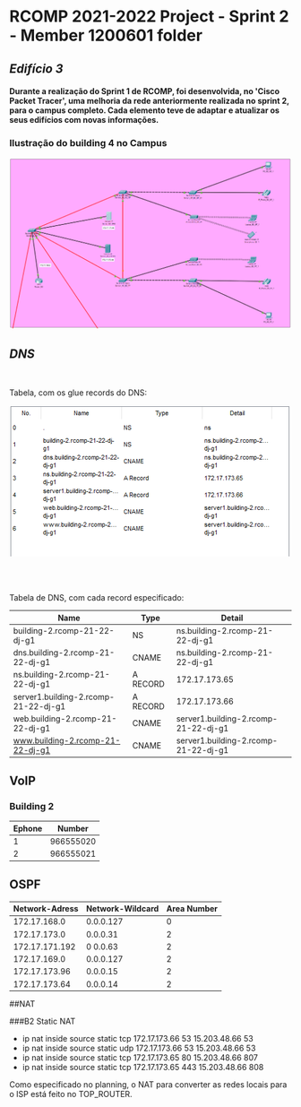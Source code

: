 RCOMP 2021-2022 Project - Sprint 2 - Member 1200601 folder
===========================================

## ***Edifício 3***

#### Durante a realização do Sprint 1 de RCOMP, foi desenvolvida, no 'Cisco Packet Tracer', uma melhoria da rede anteriormente realizada no sprint 2, para o campus completo. Cada elemento teve de adaptar e atualizar os seus edifícios com novas informações.

### Ilustração do building 4 no Campus

![BUILDING4](Building_2.PNG)

## *DNS*

<br>

Tabela, com os glue records do DNS:

![DNS](Building_2_DNS.PNG)


<br>
<br>

Tabela de DNS, com cada record especificado:

| Name                                 | Type     | Detail                               |
|--------------------------------------|----------|--------------------------------------|
| building-2.rcomp-21-22-dj-g1         | NS       | ns.building-2.rcomp-21-22-dj-g1      |
| dns.building-2.rcomp-21-22-dj-g1     | CNAME    | ns.building-2.rcomp-21-22-dj-g1      | 
| ns.building-2.rcomp-21-22-dj-g1      | A RECORD | 172.17.173.65                        |
| server1.building-2.rcomp-21-22-dj-g1 | A RECORD | 172.17.173.66                        | 
| web.building-2.rcomp-21-22-dj-g1     | CNAME    | server1.building-2.rcomp-21-22-dj-g1 | 
| www.building-2.rcomp-21-22-dj-g1     | CNAME    | server1.building-2.rcomp-21-22-dj-g1 |



##  VoIP

### Building 2

| Ephone | Number    |
|--------|-----------|
| 1      | 966555020 |
| 2      | 966555021 | 

## OSPF
| Network-Adress | Network-Wildcard | Area Number |
|----------------|------------------|-------------|
| 172.17.168.0   | 0.0.0.127        | 0           |
| 172.17.173.0   | 0.0.0.31         | 2           | 
| 172.17.171.192 | 0 0.0.63         | 2           |
| 172.17.169.0   | 0.0.0.127        | 2           | 
| 172.17.173.96  | 0.0.0.15         | 2           | 
| 172.17.173.64  | 0.0.0.14         | 2           |

##NAT

###B2 Static NAT
* ip nat inside source static tcp 172.17.173.66 53 15.203.48.66 53
* ip nat inside source static udp 172.17.173.66 53 15.203.48.66 53
* ip nat inside source static tcp 172.17.173.65 80 15.203.48.66 807
* ip nat inside source static tcp 172.17.173.65 443 15.203.48.66 808

Como especificado no planning, o NAT para converter as redes locais para o ISP está feito no TOP_ROUTER.


